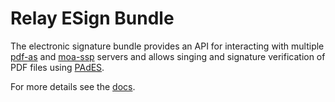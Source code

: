 # Relay ESign Bundle

The electronic signature bundle provides an API for interacting with multiple [pdf-as](https://www.egiz.gv.at/en/schwerpunkte/16-pdf-as) and [moa-ssp](https://www.egiz.gv.at/en/schwerpunkte/13-moaspssid) servers and allows singing and signature verification of PDF files using [PAdES](https://en.wikipedia.org/wiki/PAdES).

For more details see the [docs](./docs/index.md).

